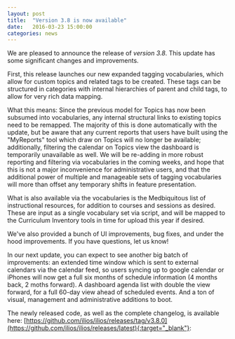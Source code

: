 ```yaml
---
layout: post
title:  "Version 3.8 is now available"
date:   2016-03-23 15:00:00
categories: news
---
```


We are pleased to announce the release of *version 3.8*. This update has some significant changes and improvements.

First, this release launches our new expanded tagging vocabularies, which allow for custom topics and related tags to be created. These tags can be structured in categories with internal hierarchies of parent and child tags, to allow for very rich data mapping.

What this means: Since the previous model for Topics has now been subsumed into vocabularies, any internal structural links to existing topics need to be remapped. The majority of this is done automatically with the update, but be aware that any current reports that users have built using the "MyReports" tool which draw on Topics will no longer be available; additionally, filtering the calendar on Topics view the dashboard is temporarily unavailable as well. We will be re-adding in more robust reporting and filtering via vocabularies in the coming weeks, and hope that this is not a major inconvenience for administrative users, and that the additional power of multiple and manageable sets of tagging vocabularies will more than offset any temporary shifts in feature presentation. 

What is also available via the vocabularies is the Medbiquitous list of instructional resources, for addition to courses and sessions as desired. These are input as a single vocabulary set via script, and will be mapped to the Curriculum Inventory tools in time for upload this year if desired.

We've also provided a bunch of UI improvements, bug fixes, and under the hood improvements. If you have questions, let us know!

In our next update, you can expect to see another big batch of improvements: an extended time window which is sent to external calendars via the calendar feed, so users syncing up to google calendar or iPhones will now get a full six months of schedule information (4 months back, 2 moths forward). A dashboard agenda list with double the view forward, for a full 60-day view ahead of scheduled events. And a ton of visual, management and administrative additions to boot.

The newly released code, as well as the complete changelog, is available here:
[https://github.com/ilios/ilios/releases/tag/v3.8.0](https://github.com/ilios/ilios/releases/latest){:target="_blank"}:
